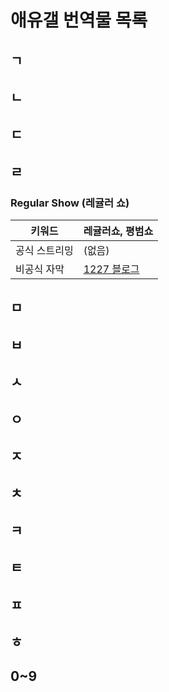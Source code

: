 # 애유갤 번역물 목록

## ㄱ

## ㄴ

## ㄷ

## ㄹ
### Regular Show (레귤러 쇼)
|키워드|레귤러쇼, 평범쇼|
|---|---|
|공식 스트리밍|(없음)|
|비공식 자막|[1227 블로그](https://blog.naver.com/12si27/220943064736)|

## ㅁ

## ㅂ

## ㅅ

## ㅇ

## ㅈ

## ㅊ

## ㅋ

## ㅌ

## ㅍ

## ㅎ

## 0~9
